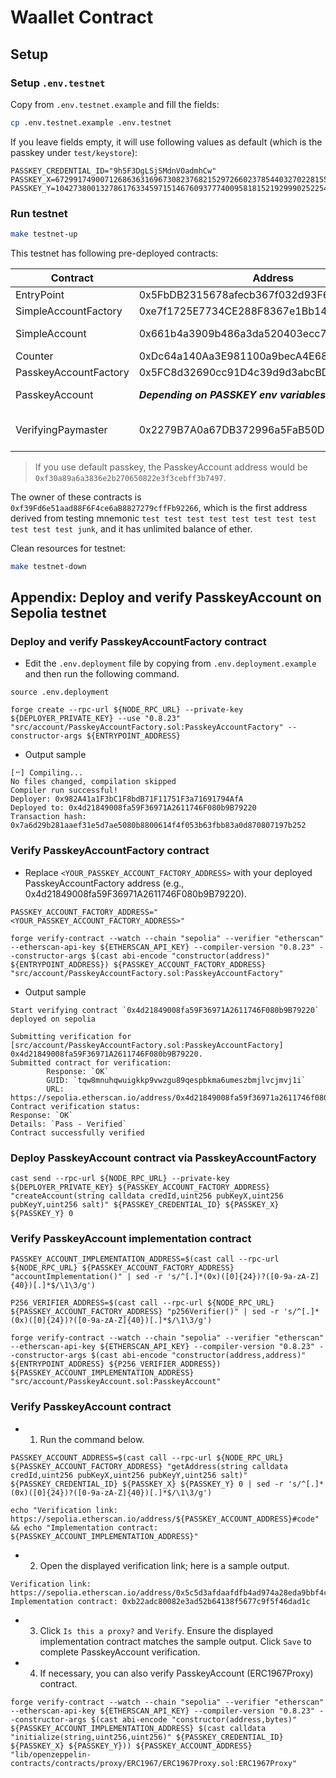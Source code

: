# Waallet Contract

## Setup

### Setup `.env.testnet`

Copy from `.env.testnet.example` and fill the fields:

```bash
cp .env.testnet.example .env.testnet
```

If you leave fields empty, it will use following values as default (which is the passkey under `test/keystore`):

```env
PASSKEY_CREDENTIAL_ID="9h5F3DgLSjSMdnVOadmhCw"
PASSKEY_X=67299174900712686363169673082376821529726602378544032702281553676098545184711
PASSKEY_Y=104273800132786176334597151467609377740095818152192999025225464410568038480397
```

### Run testnet

```bash
make testnet-up
```

This testnet has following pre-deployed contracts:

| Contract              | Address                                    | Note                          |
| --------------------- | ------------------------------------------ | ----------------------------- |
| EntryPoint            | 0x5FbDB2315678afecb367f032d93F642f64180aa3 |                               |
| SimpleAccountFactory  | 0xe7f1725E7734CE288F8367e1Bb143E90bb3F0512 |                               |
| SimpleAccount         | 0x661b4a3909b486a3da520403ecc78f7a7b683c63 | Balance: 100 ether            |
| Counter               | 0xDc64a140Aa3E981100a9becA4E685f962f0cF6C9 |                               |
| PasskeyAccountFactory | 0x5FC8d32690cc91D4c39d9d3abcBD16989F875707 |                               |
| PasskeyAccount        | **_Depending on PASSKEY env variables_**   | Balance: 100 ether            |
| VerifyingPaymaster    | 0x2279B7A0a67DB372996a5FaB50D91eAA73d2eBe6 | EntryPoint deposit: 100 ether |

> If you use default passkey, the PasskeyAccount address would be `0xf30a89a6a3836e2b270650822e3f3cebff3b7497`.

The owner of these contracts is `0xf39Fd6e51aad88F6F4ce6aB8827279cffFb92266`, which is the first address derived from testing mnemonic `test test test test test test test test test test test junk`, and it has unlimited balance of ether.

Clean resources for testnet:

```bash
make testnet-down
```

## Appendix: Deploy and verify PasskeyAccount on Sepolia testnet

### Deploy and verify PasskeyAccountFactory contract

- Edit the `.env.deployment` file by copying from `.env.deployment.example` and then run the following command.

```shell
source .env.deployment

forge create --rpc-url ${NODE_RPC_URL} --private-key ${DEPLOYER_PRIVATE_KEY} --use "0.8.23" "src/account/PasskeyAccountFactory.sol:PasskeyAccountFactory" --constructor-args ${ENTRYPOINT_ADDRESS}
```

- Output sample

```shell
[⠒] Compiling...
No files changed, compilation skipped
Compiler run successful!
Deployer: 0x982A41a1F3bC1F8bdB71F11751F3a71691794AfA
Deployed to: 0x4d21849008fa59F36971A2611746F080b9B79220
Transaction hash: 0x7a6d29b281aaef31e5d7ae5080b8800614f4f053b63fbb83a0d870807197b252
```

### Verify PasskeyAccountFactory contract

- Replace `<YOUR_PASSKEY_ACCOUNT_FACTORY_ADDRESS>` with your deployed PasskeyAccountFactory address (e.g., 0x4d21849008fa59F36971A2611746F080b9B79220).

```shell
PASSKEY_ACCOUNT_FACTORY_ADDRESS="<YOUR_PASSKEY_ACCOUNT_FACTORY_ADDRESS>"

forge verify-contract --watch --chain "sepolia" --verifier "etherscan" --etherscan-api-key ${ETHERSCAN_API_KEY} --compiler-version "0.8.23" --constructor-args $(cast abi-encode "constructor(address)" ${ENTRYPOINT_ADDRESS}) ${PASSKEY_ACCOUNT_FACTORY_ADDRESS} "src/account/PasskeyAccountFactory.sol:PasskeyAccountFactory"
```

- Output sample

```shell
Start verifying contract `0x4d21849008fa59F36971A2611746F080b9B79220` deployed on sepolia

Submitting verification for [src/account/PasskeyAccountFactory.sol:PasskeyAccountFactory] 0x4d21849008fa59F36971A2611746F080b9B79220.
Submitted contract for verification:
        Response: `OK`
        GUID: `tqw8mnuhqwuigkkp9vwzgu89qespbkma6umeszbmjlvcjmvj1i`
        URL: https://sepolia.etherscan.io/address/0x4d21849008fa59f36971a2611746f080b9b79220
Contract verification status:
Response: `OK`
Details: `Pass - Verified`
Contract successfully verified
```

### Deploy PasskeyAccount contract via PasskeyAccountFactory

```shell
cast send --rpc-url ${NODE_RPC_URL} --private-key ${DEPLOYER_PRIVATE_KEY} ${PASSKEY_ACCOUNT_FACTORY_ADDRESS} "createAccount(string calldata credId,uint256 pubKeyX,uint256 pubKeyY,uint256 salt)" ${PASSKEY_CREDENTIAL_ID} ${PASSKEY_X} ${PASSKEY_Y} 0
```

### Verify PasskeyAccount implementation contract

```shell
PASSKEY_ACCOUNT_IMPLEMENTATION_ADDRESS=$(cast call --rpc-url ${NODE_RPC_URL} ${PASSKEY_ACCOUNT_FACTORY_ADDRESS} "accountImplementation()" | sed -r 's/^[.]*(0x)([0]{24})?([0-9a-zA-Z]{40})[.]*$/\1\3/g')

P256_VERIFIER_ADDRESS=$(cast call --rpc-url ${NODE_RPC_URL} ${PASSKEY_ACCOUNT_FACTORY_ADDRESS} "p256Verifier()" | sed -r 's/^[.]*(0x)([0]{24})?([0-9a-zA-Z]{40})[.]*$/\1\3/g')

forge verify-contract --watch --chain "sepolia" --verifier "etherscan" --etherscan-api-key ${ETHERSCAN_API_KEY} --compiler-version "0.8.23" --constructor-args $(cast abi-encode "constructor(address,address)" ${ENTRYPOINT_ADDRESS} ${P256_VERIFIER_ADDRESS}) ${PASSKEY_ACCOUNT_IMPLEMENTATION_ADDRESS} "src/account/PasskeyAccount.sol:PasskeyAccount"
```

### Verify PasskeyAccount contract

- 1. Run the command below.

```shell
PASSKEY_ACCOUNT_ADDRESS=$(cast call --rpc-url ${NODE_RPC_URL} ${PASSKEY_ACCOUNT_FACTORY_ADDRESS} "getAddress(string calldata credId,uint256 pubKeyX,uint256 pubKeyY,uint256 salt)" ${PASSKEY_CREDENTIAL_ID} ${PASSKEY_X} ${PASSKEY_Y} 0 | sed -r 's/^[.]*(0x)([0]{24})?([0-9a-zA-Z]{40})[.]*$/\1\3/g')

echo "Verification link: https://sepolia.etherscan.io/address/${PASSKEY_ACCOUNT_ADDRESS}#code" && echo "Implementation contract: ${PASSKEY_ACCOUNT_IMPLEMENTATION_ADDRESS}"
```

- 2. Open the displayed verification link; here is a sample output.

```shell
Verification link: https://sepolia.etherscan.io/address/0x5c5d3afdaafdfb4ad974a28eda9bbf4c91c043a6#code
Implementation contract: 0xb22adc80082e3ad52b64138f5677c9f5f46dad1c
```

- 3. Click `Is this a proxy?` and `Verify`. Ensure the displayed implementation contract matches the sample output. Click `Save` to complete PasskeyAccount verification.

- 4. If necessary, you can also verify PasskeyAccount (ERC1967Proxy) contract.

```shell
forge verify-contract --watch --chain "sepolia" --verifier "etherscan" --etherscan-api-key ${ETHERSCAN_API_KEY} --compiler-version "0.8.23" --constructor-args $(cast abi-encode "constructor(address,bytes)" ${PASSKEY_ACCOUNT_IMPLEMENTATION_ADDRESS} $(cast calldata "initialize(string,uint256,uint256)" ${PASSKEY_CREDENTIAL_ID} ${PASSKEY_X} ${PASSKEY_Y})) ${PASSKEY_ACCOUNT_ADDRESS} "lib/openzeppelin-contracts/contracts/proxy/ERC1967/ERC1967Proxy.sol:ERC1967Proxy"
```
